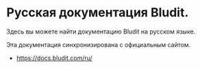 # Русская документация Bludit.
Здесь вы можете найти документацию Bludit на русском языке.

Эта документация синхронизирована с официальным сайтом.
- https://docs.bludit.com/ru/
